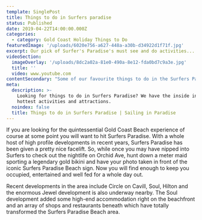 ```yaml
---
template: SinglePost
title: Things to do in Surfers paradise
status: Published
date: 2019-04-22T14:00:00.000Z
categories:
  - category: Gold Coast Holiday Things to Do
featuredImage: '/uploads/6020e756-a627-448a-a30b-d34922d1f71f.jpg'
excerpt: Our pick of Surfer's Paradise's must see and do activities...
videoSection:
  imageOverlay: '/uploads/8dc2a02a-81e0-490a-8e12-fda0bd7c9a3e.jpg'
  title: ''
  video: www.youtube.com
contentSecondary: "Some of our favourite things to do in the Surfers Paradise area include;\r\n\n## Hit the Beach!\r\n\nIt’s no surprise that Surfers Paradise’s most famous asset is its beach.  The foreshore is looking better than ever and with major investments into the beach itself you will enjoy lazing on silky soft golden sand while drying off from a dip in our amazing waters here on the Gold Coast.  Book in with one of the many surf schools and you will be riding a wave like a pro in no time…well we can’t promise that, but it will be fun trying!\r\n\n\r\n\n## Surfers Paradise Night Markets\r\n\nEach Wednesday, Friday and Sunday night, locals, holiday-makers and bargain-hunters make their way to the Surfers Paradise foreshore to wander along the coastal stretch of more than 100 market stalls.    It is a great place to pick up unique products, including fashion, jewellery, accessories, artworks, photographs, beauty products, home wares and services.\r\n\n\r\n\n## Gold Coast Arts Centre\r\n\nThe Arts Centre is located just across Chevron Island at 135 Bundall Road, Surfers Paradise.   The complex houses the Arts Theatre, Gold Coast City Gallery, two Cinemas and the Arts Cafe.   You can catch alternative movies, theatrical performances, bands, comedians and much more.  See their page http://www.theartscentregc.com.au/ for more info.\r\n\n\r\n\n## Infinity\r\n\nInfinity is one of the most popular attractions in Surfers Paradise.  Located on the ground level of the Chevron Renaissance building, it is a mind-blowing 30-minute journey into 20 futuristic, maze-like ‘worlds of wonder’ filled with special effects, atmosphere, sound fields and illusions that go all the way to infinity.   This place is so much fun, with the kids, with some mates, go in with an open mind and experience something new. Visit here.\r\n\n\r\n\n## Grab a coldie…\r\n\nIf like us, when on holiday you prefer to sit back with a great meal, a drink and watch the world go by, Surfers Paradise won’t let you down.  The cuisine on offer in Surfers Paradise is a vast and varied selection and if you like a tipple you will be spoilt for choice.    We suggest checking out theurbanlist.com.au/goldcoast for the latest offerings in the area.\n\n## Catch the G Link\r\n\nThe G Link is the ideal way to reach Surfers Paradise from Parkwood, Southport, Main Beach or Broadbeach.\r\n\n## \r\n\n## Getting to Sailing in Paradise from Surfers Paradise\r\n\nSailing in Paradise departs from Marina Mirage, Main Beach about a 10 minute drive north from Surfers Paradise.   Simply follow the Gold Coast Highway and then turn off before the Sundale Bridge following the signs for Sea World.    Marina Mirage is located on the left and there is ample undercover parking."
meta:
  description: >-
    Looking for things to do in Surfers Paradise? We have the inside info on the
    hottest activities and attractions.
  noindex: false
  title: Things to do in Surfers Paradise | Sailing in Paradise
---
```

If you are looking for the quintessential Gold Coast Beach experience of course at some point you will want to hit Surfers Paradise.   With a whole host of high profile developments in recent years, Surfers Paradise has been given a pretty nice facelift.   So, while once you may have nipped into Surfers to check out the nightlife on Orchid Ave, hunt down a meter maid sporting a legendary gold bikini and have your photo taken in front of the iconic Surfers Paradise Beach sign.  Now you will find enough to keep you occupied, entertained and well fed for a whole day out.



Recent developments in the area include Circle on Cavill, Soul, Hilton and the enormous Jewel development is also underway nearby.  The Soul development added some high-end accommodation right on the beachfront and an array of shops and restaurants beneath which have totally transformed the Surfers Paradise Beach area.
